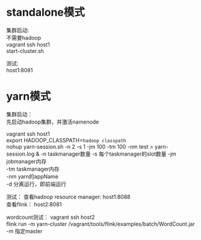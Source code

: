 # standalone模式

集群启动:  
不需要hadoop  
vagrant ssh host1  
start-cluster.sh  

测试:  
host1:8081

# yarn模式

集群启动：  
先启动hadoop集群，并激活namenode  

vagrant ssh host1  
export HADOOP_CLASSPATH=`hadoop classpath`  
nohup yarn-session.sh -n 2 -s 1 -jm 100 -tm 100 -nm test  > yarn-session.log &
-n taskmanager数量
-s 每个taskmanager的slot数量
-jm jobmanager内存  
-tm taskmanager内存  
-nm yarn的appName  
-d 分离运行，即前端运行    

测试：
查看hadoop resource manager: host1:8088  
查看flink： host2:8081  

wordcount测试：
vagrant ssh host2  
flink run -m yarn-cluster /vagrant/tools/flink/examples/batch/WordCount.jar   
-m 指定master